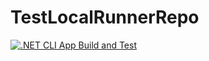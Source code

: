 # TestLocalRunnerRepo
[![.NET CLI App Build and Test](https://github.com/Testbed-for-Alibre-Design/TestLocalRunnerRepo/actions/workflows/dotnet-desktop.yml/badge.svg)](https://github.com/Testbed-for-Alibre-Design/TestLocalRunnerRepo/actions/workflows/dotnet-desktop.yml)

